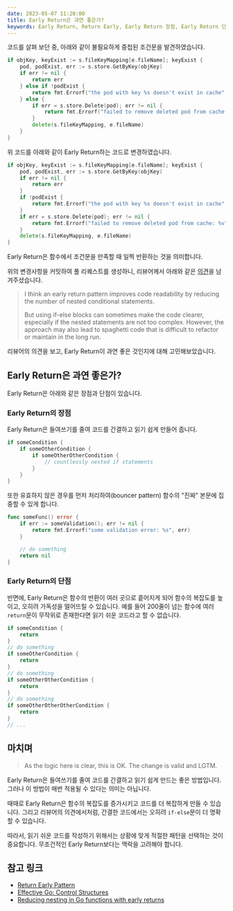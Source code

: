 ```yaml
---
date: 2023-05-07 11:20:00
title: Early Return은 과연 좋은가?
keywords: Early Return, Return Early, Early Return 장점, Early Return 단점
---
```


코드를 살펴 보던 중, 아래와 같이 불필요하게 중첩된 조건문을 발견하였습니다.

```go
if objKey, keyExist := s.fileKeyMapping[e.fileName]; keyExist {
    pod, podExist, err := s.store.GetByKey(objKey)
    if err != nil {
        return err
    } else if !podExist {
        return fmt.Errorf("the pod with key %s doesn't exist in cache", objKey)
    } else {
        if err = s.store.Delete(pod); err != nil {
            return fmt.Errorf("failed to remove deleted pod from cache: %v", err)
        }
        delete(s.fileKeyMapping, e.fileName)
    }
}
```

위 코드를 아래와 같이 Early Return하는 코드로 변경하였습니다.

```go
if objKey, keyExist := s.fileKeyMapping[e.fileName]; keyExist {
    pod, podExist, err := s.store.GetByKey(objKey)
    if err != nil {
        return err
    }
    if !podExist {
        return fmt.Errorf("the pod with key %s doesn't exist in cache", objKey)
    }
    if err = s.store.Delete(pod); err != nil {
        return fmt.Errorf("failed to remove deleted pod from cache: %v", err)
    }
    delete(s.fileKeyMapping, e.fileName)
}
```

Early Return은 함수에서 조건문을 만족할 때 일찍 반환하는 것을 의미합니다.

위의 변경사항을 커밋하여 풀 리퀘스트를 생성하니, 리뷰어께서 아래와 같은 [의견](https://github.com/kubernetes/kubernetes/pull/117731#issuecomment-1534548573)을 남겨주셨습니다.

> I think an early return pattern improves code readability by reducing the number of nested conditional statements.
>
> But using if-else blocks can sometimes make the code clearer, especially if the nested statements are not too complex. However, the approach may also lead to spaghetti code that is difficult to refactor or maintain in the long run.

리뷰어의 의견을 보고, Early Return이 과연 좋은 것인지에 대해 고민해보았습니다.

## Early Return은 과연 좋은가?

Early Return은 아래와 같은 장점과 단점이 있습니다.

### Early Return의 장점

Early Return은 들여쓰기를 줄여 코드를 간결하고 읽기 쉽게 만들어 줍니다.

```go
if someCondition {
    if someOtherCondition {
        if someOtherOtherCondition {
            // countlessly nested if statements
        }
    }
}
```

또한 유효하지 않은 경우를 먼저 처리하여(bouncer pattern) 함수의 "진짜" 본문에 집중할 수 있게 합니다.

```go
func someFunc() error {
    if err := someValidation(); err != nil {
        return fmt.Errorf("some validation error: %s", err)
    }

    // do something
    return nil
}
```

### Early Return의 단점

반면에, Early Return은 함수의 반환이 여러 곳으로 흩어지게 되어 함수의 복잡도를 높이고, 오히려 가독성을 떨어뜨릴 수 있습니다.
예를 들어 200줄이 넘는 함수에 여러 `return`문이 무작위로 존재한다면 읽기 쉬운 코드라고 할 수 없습니다.

```go
if someCondition {
    return
}
// do something
if someOtherCondition {
    return
}
// do something
if someOtherOtherCondition {
    return
}
// do something
if someOtherOtherOtherCondition {
    return
}
// ...
```

## 마치며

> As the logic here is clear, this is OK. The change is valid and LGTM.

Early Return은 들여쓰기를 줄여 코드를 간결하고 읽기 쉽게 만드는 좋은 방법입니다.
그러나 이 방법이 매번 적용될 수 있다는 의미는 아닙니다.

때때로 Early Return은 함수의 복잡도를 증가시키고 코드를 더 복잡하게 만들 수 있습니다.
그리고 리뷰어의 의견에서처럼, 간결한 코드에서는 오히려 `if-else`문이 더 명확할 수 있습니다.

따라서, 읽기 쉬운 코드를 작성하기 위해서는 상황에 맞게 적절한 패턴을 선택하는 것이 중요합니다.
무조건적인 Early Return보다는 맥락을 고려해야 합니다.

## 참고 링크

- [Return Early Pattern](https://medium.com/swlh/return-early-pattern-3d18a41bba8)
- [Effective Go: Control Structures](https://golang.org/doc/effective_go#control-structures)
- [Reducing nesting in Go functions with early returns](https://danp.net/posts/reducing-go-nesting/)
